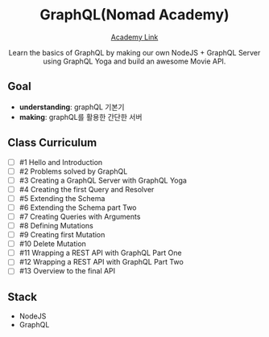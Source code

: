 <div align="center">

# GraphQL(Nomad Academy)

[Academy Link](https://academy.nomadcoders.co/p/make-a-movie-api-with-graphql-and-nodejs-super-begginner?ref=map)

Learn the basics of GraphQL by making our own NodeJS + GraphQL Server using GraphQL Yoga and build an awesome Movie API.

</div>

## Goal

- **understanding**: graphQL 기본기
- **making**: graphQL를 활용한 간단한 서버

## Class Curriculum

- [ ] #1 Hello and Introduction
- [ ] #2 Problems solved by GraphQL
- [ ] #3 Creating a GraphQL Server with GraphQL Yoga
- [ ] #4 Creating the first Query and Resolver
- [ ] #5 Extending the Schema
- [ ] #6 Extending the Schema part Two
- [ ] #7 Creating Queries with Arguments
- [ ] #8 Defining Mutations
- [ ] #9 Creating first Mutation
- [ ] #10 Delete Mutation
- [ ] #11 Wrapping a REST API with GraphQL Part One
- [ ] #12 Wrapping a REST API with GraphQL Part Two
- [ ] #13 Overview to the final API

## Stack

- NodeJS
- GraphQL
